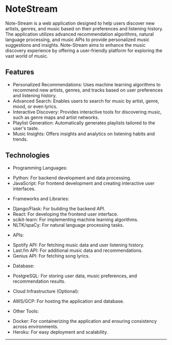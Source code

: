 # NoteStream

Note-Stream is a web application designed to help users discover new artists, genres, and music based on their preferences and listening history. The application utilizes advanced recommendation algorithms, natural language processing, and music APIs to provide personalized music suggestions and insights. Note-Stream aims to enhance the music discovery experience by offering a user-friendly platform for exploring the vast world of music.

## Features

* Personalized Recommendations: Uses machine learning algorithms to recommend new artists, genres, and tracks based on user preferences and listening history.
* Advanced Search: Enables users to search for music by artist, genre, mood, or even lyrics.
* Interactive Discovery: Provides interactive tools for discovering music, such as genre maps and artist networks.
* Playlist Generation: Automatically generates playlists tailored to the user's taste.
* Music Insights: Offers insights and analytics on listening habits and trends.

## Technologies 

* Programming Languages:
- Python: For backend development and data processing.
- JavaScript: For frontend development and creating interactive user interfaces.

* Frameworks and Libraries:
- Django/Flask: For building the backend API.
- React: For developing the frontend user interface.
- scikit-learn: For implementing machine learning algorithms.
- NLTK/spaCy: For natural language processing tasks.

* APIs:
- Spotify API: For fetching music data and user listening history.
- Last.fm API: For additional music data and recommendations.
- Genius API: For fetching song lyrics.

* Database:
- PostgreSQL: For storing user data, music preferences, and recommendation results.

* Cloud Infrastructure (Optional):
- AWS/GCP: For hosting the application and database.

* Other Tools:
- Docker: For containerizing the application and ensuring consistency across environments.
- Heroku: For easy deployment and scalability.

---
